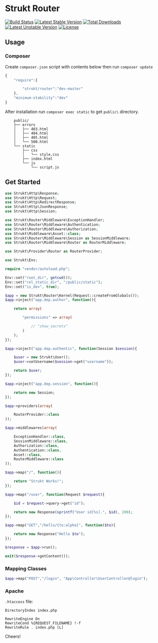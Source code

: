 Strukt Router
=============

[![Build Status](https://travis-ci.org/pitsolu/strukt-router.svg?branch=master)](https://packagist.org/packages/strukt/router)
[![Latest Stable Version](https://poser.pugx.org/strukt/router/v/stable)](https://packagist.org/packages/strukt/router)
[![Total Downloads](https://poser.pugx.org/strukt/router/downloads)](https://packagist.org/packages/strukt/router)
[![Latest Unstable Version](https://poser.pugx.org/strukt/router/v/unstable)](https://packagist.org/packages/strukt/router)
[![License](https://poser.pugx.org/strukt/router/license)](https://packagist.org/packages/strukt/router)

## Usage

### Composer

Create `composer.json` script with contents below then run `composer update`

```js
{
    "require":{

        "strukt/router":"dev-master"
    },
    "minimum-stability":"dev"
}
```

After installation run  `composer exec static` to get `public\` directory.

```
    public/
    ├── errors
    │   ├── 403.html
    │   ├── 404.html
    │   ├── 405.html
    │   └── 500.html
    └── static
        ├── css
        │   └── style.css
        ├── index.html
        └── js
            └── script.js
```

## Get Started

```php
use Strukt\Http\Response;
use Strukt\Http\Request;
use Strukt\Http\RedirectResponse;
use Strukt\Http\JsonResponse;
use Strukt\Http\Session;

use Strukt\Router\Middleware\ExceptionHandler;
use Strukt\Router\Middleware\Authentication; 
use Strukt\Router\Middleware\Authorization;
use Strukt\Middleware\Asset::class;
use Strukt\Router\Middleware\Session as SessionMiddleware;
use Strukt\Router\Middleware\Router as RouterMiddleware;

use Strukt\Provider\Router as RouterProvider;

use Strukt\Env;

require "vendor/autoload.php";

Env::set("root_dir", getcwd());
Env::set("rel_static_dir", "/public/static");
Env::set("is_dev", true);

$app = new Strukt\Router\Kernel(Request::createFromGlobals());
$app->inject("app.dep.author", function(){

    return array(

        "permissions" => array(

            // "show_secrets"
        )
    );
});

$app->inject("app.dep.authentic", function(Session $session){

    $user = new Strukt\User();
    $user->setUsername($session->get("username"));

    return $user;
});

$app->inject("app.dep.session", function(){

    return new Session;
});

$app->providers(array(

    RouterProvider::class
));

$app->middlewares(array(

    ExceptionHandler::class,
    SessionMiddleware::class,
    Authorization::class,
    Authentication::class,
    Asset::class,
    RouterMiddleware::class
));

$app->map("/", function(){

    return "Strukt Works!";
});

$app->map("/user", function(Request $request){

    $id = $request->query->get("id");

    return new Response(sprintf("User id[%s].", $id), 200);
});

$app->map("GET","/hello/{to:alpha}", function($to){

    return new Response("Hello $to");
});

$response = $app->run();

exit($response->getContent());
```
### Mapping Classes

```php
$app->map("POST","/login", "App\Controller\UserController@login");

```
### Apache

`.htaccess` file:

```
DirectoryIndex index.php

RewriteEngine On
RewriteCond %{REQUEST_FILENAME} !-f
RewriteRule . index.php [L]
```

Cheers!
